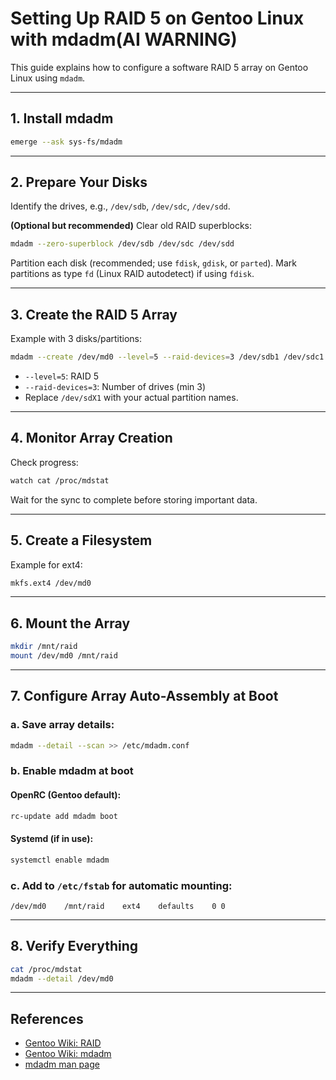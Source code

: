 # Setting Up RAID 5 on Gentoo Linux with mdadm(AI WARNING)

This guide explains how to configure a software RAID 5 array on Gentoo Linux using `mdadm`.

---

## 1. Install mdadm

```bash
emerge --ask sys-fs/mdadm
```

---

## 2. Prepare Your Disks

Identify the drives, e.g., `/dev/sdb`, `/dev/sdc`, `/dev/sdd`.

**(Optional but recommended)** Clear old RAID superblocks:

```bash
mdadm --zero-superblock /dev/sdb /dev/sdc /dev/sdd
```

Partition each disk (recommended; use `fdisk`, `gdisk`, or `parted`). Mark partitions as type `fd` (Linux RAID autodetect) if using `fdisk`.

---

## 3. Create the RAID 5 Array

Example with 3 disks/partitions:

```bash
mdadm --create /dev/md0 --level=5 --raid-devices=3 /dev/sdb1 /dev/sdc1 /dev/sdd1
```

- `--level=5`: RAID 5
- `--raid-devices=3`: Number of drives (min 3)
- Replace `/dev/sdX1` with your actual partition names.

---

## 4. Monitor Array Creation

Check progress:

```bash
watch cat /proc/mdstat
```

Wait for the sync to complete before storing important data.

---

## 5. Create a Filesystem

Example for ext4:

```bash
mkfs.ext4 /dev/md0
```

---

## 6. Mount the Array

```bash
mkdir /mnt/raid
mount /dev/md0 /mnt/raid
```

---

## 7. Configure Array Auto-Assembly at Boot

### a. Save array details:

```bash
mdadm --detail --scan >> /etc/mdadm.conf
```

### b. Enable mdadm at boot

#### OpenRC (Gentoo default):

```bash
rc-update add mdadm boot
```

#### Systemd (if in use):

```bash
systemctl enable mdadm
```

### c. Add to `/etc/fstab` for automatic mounting:

```
/dev/md0    /mnt/raid    ext4    defaults    0 0
```

---

## 8. Verify Everything

```bash
cat /proc/mdstat
mdadm --detail /dev/md0
```

---

## References

- [Gentoo Wiki: RAID](https://wiki.gentoo.org/wiki/RAID)
- [Gentoo Wiki: mdadm](https://wiki.gentoo.org/wiki/Mdadm)
- [mdadm man page](https://man7.org/linux/man-pages/man8/mdadm.8.html)
